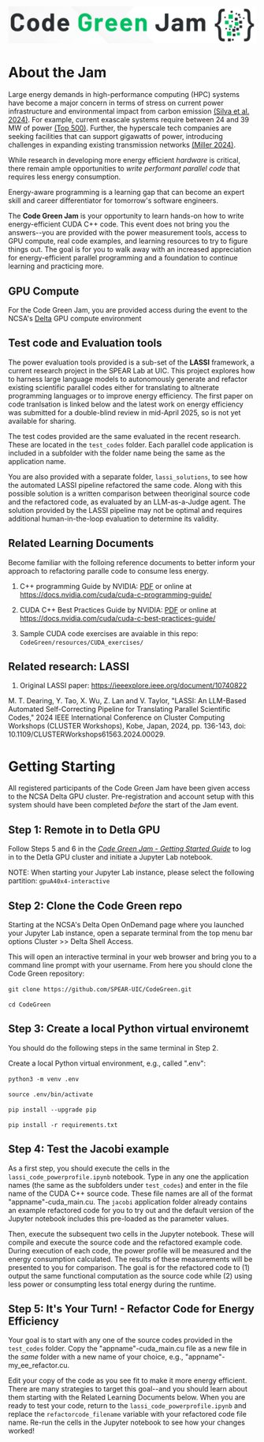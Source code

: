 ![LASSI](/images/CodeGreen_logo.png)

# About the Jam

Large energy demands in high-performance computing (HPC) systems have become a major concern in terms of stress on current power infrastructure and environmental impact from carbon emission [(Silva et al. 2024)](https://doi.org/10.1016/j.rser.2023.114019). For example, current exascale systems require between 24 and 39 MW of power [(Top 500)](http://www.top500.org/).  Further, the hyperscale tech companies are seeking facilities that can support gigawatts of power, introducing challenges in expanding existing transmission networks [(Miller 2024)](https://www.datacenterfrontier.com/hyperscale/article/55021675/the-gigawatt-data-center-campus-is-coming).

While research in developing more energy efficient *hardware* is critical, there remain ample opportunities to *write performant parallel code* that requires less energy consumption.

Energy-aware programming is a learning gap that can become an expert skill and career differentiator for tomorrow's software engineers.

The **Code Green Jam** is your opportunity to learn hands-on how to write energy-efficient CUDA C++ code. This event does not bring you the answers--you are provided with the power measurement tools, access to GPU compute, real code examples, and learning resources to try to figure things out. The goal is for you to walk away with an increased appreciation for energy-efficient parallel programming and a foundation to continue learning and practicing more. 

## GPU Compute 

For the Code Green Jam, you are provided access during the event to the NCSA's [Delta](https://docs.ncsa.illinois.edu/systems/delta/en/latest/) GPU compute environment 

## Test code and Evaluation tools

The power evaluation tools provided is a sub-set of the **LASSI** framework, a current research project in the SPEAR Lab at UIC. This project explores how to harness large language models to autonomously generate and refactor existing scientific parallel codes either for translating to altnerate programming languages or to improve energy efficiency. The first paper on code tranlsation is linked below and the latest work on energy efficiency was submitted for a double-blind review in mid-April 2025, so is not yet available for sharing.

The test codes provided are the same evaluated in the recent research. These are located in the ```test_codes``` folder. Each parallel code application is included in a subfolder with the folder name being the same as the application name.

You are also provided with a separate folder, ```lassi_solutions```, to see how the automated LASSI pipeline refactored the same code. Along with this possible solution is a written comparison between theoriginal source code and the refactored code, as evaluated by an LLM-as-a-Judge agent. The solution provided by the LASSI pipeline may not be optimal and requires additional human-in-the-loop evaluation to determine its validity.


## Related Learning Documents

Become familiar with the folloing reference documents to better inform your approach to refactoring paralle code to consume less energy.

1. C++ programming Guide by NVIDIA:
[PDF](resources/NVIDIA_CUDA_Cpp_Programming_Guide_v12-8.pdf) or online at 
https://docs.nvidia.com/cuda/cuda-c-programming-guide/


2. CUDA C++ Best Practices Guide by NVIDIA:
[PDF](resources/NVIDIA_CUDA_Cpp_Best_Practices_Guide_v12-8.pdf) or online at 
https://docs.nvidia.com/cuda/cuda-c-best-practices-guide/

3. Sample CUDA code exercises are avaiable in this repo: ```CodeGreen/resources/CUDA_exercises/```


## Related research: LASSI 

1. Original LASSI paper:
https://ieeexplore.ieee.org/document/10740822 

M. T. Dearing, Y. Tao, X. Wu, Z. Lan and V. Taylor, "LASSI: An LLM-Based Automated Self-Correcting Pipeline for Translating Parallel Scientific Codes," 2024 IEEE International Conference on Cluster Computing Workshops (CLUSTER Workshops), Kobe, Japan, 2024, pp. 136-143, doi: 10.1109/CLUSTERWorkshops61563.2024.00029.


# Getting Starting

All registered participants of the Code Green Jam have been given access to the NCSA Delta GPU cluster. Pre-registration and account setup with this system should have been completed *before* the start of the Jam event.

## Step 1: Remote in to Detla GPU

Follow Steps 5 and 6 in the [*Code Green Jam - Getting Started Guide*](resources/Code_Green_Setup_Instructions.pdf) to log in to the Detla GPU cluster and initiate a Jupyter Lab notebook.

NOTE: When starting your Jupyter Lab instance, please select the following partition: ```gpuA40x4-interactive```

## Step 2: Clone the Code Green repo

Starting at the NCSA's Delta Open OnDemand page where you launched your Jupyter Lab instance, open a separate terminal from the top menu bar options Cluster >> Delta Shell Access.

This will open an interactive terminal in your web browser and bring you to a command line prompt with your username. From here you should clone the Code Green repository:

```git clone https://github.com/SPEAR-UIC/CodeGreen.git```

```cd CodeGreen```

## Step 3: Create a local Python virtual environemt

You should do the following steps in the same terminal in Step 2.

Create a local Python virtual environment, e.g., called ".env":

```python3 -m venv .env```

```source .env/bin/activate```

```pip install --upgrade pip```

```pip install -r requirements.txt```

## Step 4: Test the Jacobi example

As a first step, you should execute the cells in the ```lassi_code_powerprofile.ipynb``` notebook. Type in any one the application names (the same as the subfolders under ```test_codes```) and enter in the file name of the CUDA C++ source code. These file names are all of the format "appname"-cuda_main.cu. The ```jacobi``` application folder already contains an example refactored code for you to try out and the default version of the Jupyter notebook includes this pre-loaded as the parameter values.

Then, execute the subsequent two cells in the Jupyter notebook. These will compile and execute the source code and the refactored example code. During execution of each code, the power profile will be measured and the energy consumption calculated. The results of these measurements will be presented to you for comparison. The goal is for the refactored code to (1) output the same functional computation as the source code while (2) using less power or consumpting less total energy during the runtime.

## Step 5: It's Your Turn! - Refactor Code for Energy Efficiency

Your goal is to start with any one of the source codes provided in the ```test_codes``` folder. Copy the "appname"-cuda_main.cu file as a new file in the *same* folder with a new name of your choice, e.g., "appname"-my_ee_refactor.cu. 

Edit your copy of the code as you see fit to make it more energy efficient. There are many strategies to target this goal--and you should learn about them starting with the Related Learning Documents below. When you are ready to test your code, return to the ```lassi_code_powerprofile.ipynb``` and replace the ```refactorcode_filename``` variable with your refactored code file name. Re-run the cells in the Jupyter notebook to see how your changes worked!